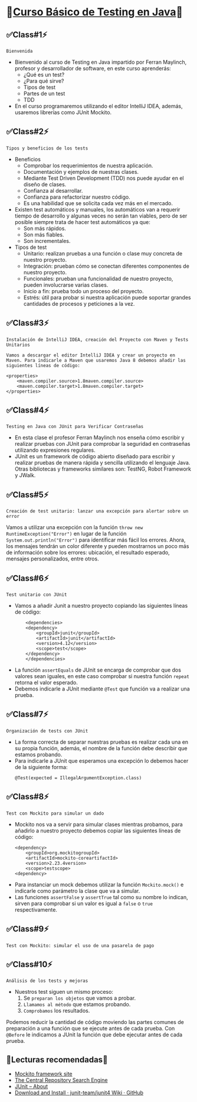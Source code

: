 # 🚨[Curso Básico de Testing en Java](https://platzi.com/clases/testing-java/)🚨
## ✅Class#1⚡️
```Bienvenida```
* Bienvenido al curso de Testing en Java impartido por Ferran Maylinch, profesor y desarrollador de software, en este curso aprenderás:
    * ¿Qué es un test?
    * ¿Para qué sirve?
    * Tipos de test
    * Partes de un test
    * TDD
* En el curso programaremos utilizando el editor IntelliJ IDEA, además, usaremos librerías como JUnit Mockito.
## ✅Class#2⚡️
```Tipos y beneficios de los tests```
* Beneficios
    * Comprobar los requerimientos de nuestra aplicación.
    * Documentación y ejemplos de nuestras clases.
    * Mediante Test Driven Development (TDD) nos puede ayudar en el diseño de clases.
    * Confianza al desarrollar.
    * Confianza para refactorizar nuestro código.
    * Es una habilidad que se solicita cada vez más en el mercado.
* Existen test automáticos y manuales, los automáticos van a requerir tiempo de desarrollo y algunas veces no serán tan viables, pero de ser posible siempre trata de hacer test automáticos ya que:
    * Son más rápidos.
    * Son más fiables.
    * Son incrementales.
* Tipos de test
    * Unitario: realizan pruebas a una función o clase muy concreta de nuestro proyecto.
    * Integración: prueban cómo se conectan diferentes componentes de nuestro proyecto.
    * Funcionales: prueban una funcionalidad de nuestro proyecto, pueden involucrarse varias clases.
    * Inicio a fin: prueba todo un proceso del proyecto.
    * Estrés: útil para probar si nuestra aplicación puede soportar grandes cantidades de procesos y peticiones a la vez.
## ✅Class#3⚡️
```Instalación de IntelliJ IDEA, creación del Proyecto con Maven y Tests Unitarios```
    
    Vamos a descargar el editor IntelliJ IDEA y crear un proyecto en Maven. Para indicarle a Maven que usaremos Java 8 debemos añadir las siguientes líneas de código:

    <properties>
        <maven.compiler.source>1.8maven.compiler.source>
        <maven.compiler.target>1.8maven.compiler.target>
    </properties>
## ✅Class#4⚡️
```Testing en Java con JUnit para Verificar Contraseñas```
* En esta clase el profesor Ferran Maylinch nos enseña cómo escribir y realizar pruebas con JUnit para comprobar la seguridad en contraseñas utilizando expresiones regulares.
* JUnit es un framework de código abierto diseñado para escribir y realizar pruebas de manera rápida y sencilla utilizando el lenguaje Java. Otras bibliotecas y frameworks similares son: TestNG, Robot Framework y JWalk.
## ✅Class#5⚡️
```Creación de test unitario: lanzar una excepción para alertar sobre un error```

Vamos a utilizar una excepción con la función ```throw new RuntimeException("Error")``` en lugar de la función ```System.out.println("Error")``` para identificar más fácil los errores. Ahora, los mensajes tendrán un color diferente y pueden mostrarnos un poco más de información sobre los errores: ubicación, el resultado esperado, mensajes personalizados, entre otros.
## ✅Class#6⚡️
```Test unitario con JUnit```
* Vamos a añadir Junit a nuestro proyecto copiando las siguientes líneas de código:
    ```
        <dependencies>
        <dependency>
            <groupId>junit</groupId>
            <artifactId>junit</artifactId>
            <version>4.12</version>
            <scope>test</scope>
        </dependency>
        </dependencies>
    ```
* La función ```assertEquals``` de JUnit se encarga de comprobar que dos valores sean iguales, en este caso comprobar si nuestra función ```repeat``` retorna el valor esperado.
* Debemos indicarle a JUnit mediante ```@Test``` que función va a realizar una prueba.
## ✅Class#7⚡️
```Organización de tests con JUnit```
* La forma correcta de separar nuestras pruebas es realizar cada una en su propia función, además, el nombre de la función debe describir que estamos probando.
* Para indicarle a JUnit que esperamos una excepción lo debemos hacer de la siguiente forma:
    ```
    @Test(expected = IllegalArgumentException.class)
    ```
## ✅Class#8⚡️
```Test con Mockito para simular un dado```
* Mockito nos va a servir para simular clases mientras probamos, para añadirlo a nuestro proyecto debemos copiar las siguientes líneas de código:
    ```
    <dependency>
        <groupId>org.mockitogroupId>
        <artifactId>mockito-coreartifactId>
        <version>2.23.4version>
        <scope>testscope>
    <dependency>
    ```
* Para instanciar un mock debemos utilizar la función ```Mockito.mock()``` e indicarle como parámetro la clase que va a simular.
* Las funciones ```assertFalse``` y ```assertTrue``` tal como su nombre lo indican, sirven para comprobar si un valor es igual a ```false``` o ```true``` respectivamente.
## ✅Class#9⚡️
```Test con Mockito: simular el uso de una pasarela de pago```
## ✅Class#10⚡️
```Análisis de los tests y mejoras```
* Nuestros test siguen un mismo proceso:
    1. Se ```preparan los objetos``` que vamos a probar.
    2. ```Llamamos al método``` que estamos probando.
    3. ```Comprobamos``` los resultados.

Podemos reducir la cantidad de código moviendo las partes comunes de preparación a una función que se ejecute antes de cada prueba.
Con ```@Before``` le indicamos a JUnit la función que debe ejecutar antes de cada prueba.

## 🚧Lecturas recomendadas🚨
* [Mockito framework site](https://site.mockito.org/)
* [The Central Repository Search Engine](https://search.maven.org/search?q=g:org.mockito%20AND%20a:mockito-core&amp;core=gav)
* [JUnit – About](https://junit.org/junit4/)
* [Download and Install · junit-team/junit4 Wiki · GitHub](https://github.com/junit-team/junit4/wiki/Download-and-Install)